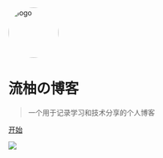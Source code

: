 <!-- _coverpage.md --> 

<!-- <img src="_media/author/author.jpg" alt="logo" style="width:100px;border-radius:50px" /> -->

<img src="https://liuyou-images.oss-cn-hangzhou.aliyuncs.com/markdown/author.jpg" alt="logo" style="width:100px;border-radius:50px" />

# 流柚の博客

> 一个用于记录学习和技术分享的个人博客

[开始](#介绍)

<!-- 背景色 ![color](#f2f2f2) -->



<!-- 背景图片 ![](_media/bg.png)-->

![](https://liuyou-images.oss-cn-hangzhou.aliyuncs.com/markdown/bg.jpg)

